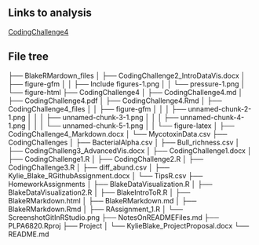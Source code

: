 ## Links to analysis 

[CodingChallenge4](CodingChallenge4.md)

## File tree
├── BlakeRMardown_files
│   ├── CodingChallenge2_IntroDataVis.docx
│   ├── figure-gfm
│   │   ├── Include figures-1.png
│   │   └── pressure-1.png
│   └── figure-html
├── CodingChallenge4
│   ├── CodingChallenge4.md
│   ├── CodingChallenge4.pdf
│   ├── CodingChallenge4.Rmd
│   ├── CodingChallenge4_files
│   │   ├── figure-gfm
│   │   │   ├── unnamed-chunk-2-1.png
│   │   │   ├── unnamed-chunk-3-1.png
│   │   │   ├── unnamed-chunk-4-1.png
│   │   │   └── unnamed-chunk-5-1.png
│   │   └── figure-latex
│   ├── CodingChallenge4_Markdown.docx
│   └── MycotoxinData.csv
├── CodingChallenges
│   ├── BacterialAlpha.csv
│   ├── Bull_richness.csv
│   ├── CodingChalleng3_AdvancedVis.docx
│   ├── CodingChallenge1.docx
│   ├── CodingChallenge1.R
│   ├── CodingChallenge2.R
│   ├── CodingChallenge3.R
│   ├── diff_abund.csv
│   ├── Kylie_Blake_RGithubAssignment.docx
│   └── TipsR.csv
├── HomeworkAssignments
│   ├── BlakeDataVisualization.R
│   ├── BlakeDataVisualization2.R
│   ├── BlakeIntroToR.R
│   ├── BlakeRMarkdown.html
│   ├── BlakeRMarkdown.md
│   ├── BlakeRMarkdown.Rmd
│   ├── RAssignment_1.R
│   └── ScreenshotGitInRStudio.png
├── NotesOnREADMEFiles.md
├── PLPA6820.Rproj
├── Project
│   └── KylieBlake_ProjectProposal.docx
└── README.md
